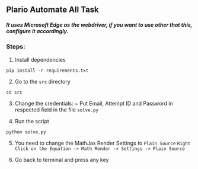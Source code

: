 ## Plario Automate All Task

##### It uses Microsoft Edge as the webdriver, if you want to use other that this, configure it accordingly.

### Steps:
1. Install dependencies
```
pip install -r requirements.txt
```


2. Go to the `src` directory 
```
cd src
```


3. Change the credentials:
    ~ Put Email, Attempt ID and  Password in respected field in the file `solve.py`


4. Run the script
```
python solve.py
```

5. You need to change the MathJax Render Settings to `Plain Source`
`Right Click on the Equation -> Math Render -> Settings -> Plain Source`

6. Go back to terminal and press any key



